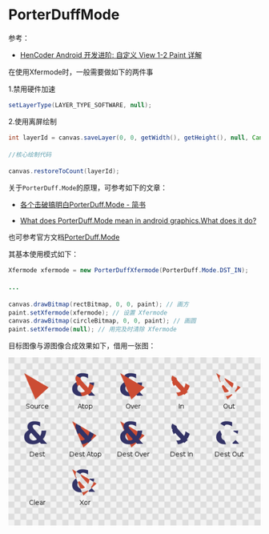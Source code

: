 # PorterDuffMode

参考：

+ [HenCoder Android 开发进阶: 自定义 View 1-2 Paint 详解](https://rengwuxian.com/ui-1-2/)



在使用Xfermode时，一般需要做如下的两件事

1.禁用硬件加速

```java
setLayerType(LAYER_TYPE_SOFTWARE, null);
```

2.使用离屏绘制

```java
int layerId = canvas.saveLayer(0, 0, getWidth(), getHeight(), null, Canvas.ALL_SAVE_FLAG);

//核心绘制代码

canvas.restoreToCount(layerId);
```



关于`PorterDuff.Mode`的原理，可参考如下的文章：

+ [各个击破搞明白PorterDuff.Mode - 简书](https://www.jianshu.com/p/d11892bbe055)

+  [What does PorterDuff.Mode mean in android graphics.What does it do?](https://stackoverflow.com/questions/8280027/what-does-porterduff-mode-mean-in-android-graphics-what-does-it-do)

也可参考官方文档[PorterDuff.Mode](https://developer.android.com/reference/android/graphics/PorterDuff.Mode.html)

其基本使用模式如下：

```java
Xfermode xfermode = new PorterDuffXfermode(PorterDuff.Mode.DST_IN);

...

canvas.drawBitmap(rectBitmap, 0, 0, paint); // 画方
paint.setXfermode(xfermode); // 设置 Xfermode
canvas.drawBitmap(circleBitmap, 0, 0, paint); // 画圆
paint.setXfermode(null); // 用完及时清除 Xfermode
```

目标图像与源图像合成效果如下，借用一张图：

![162](https://github.com/winfredzen/Android-Basic/blob/master/自定义视图/images/162.png)


















